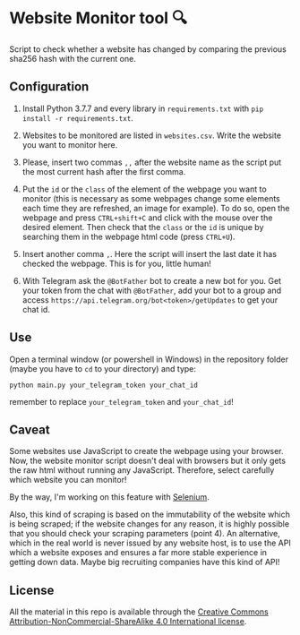 # Website Monitor tool 🔍
Script to check whether a website has changed by comparing 
the previous sha256 hash with the current one.

## Configuration
1. Install Python 3.7.7 and every library in `requirements.txt` with
   `pip install -r requirements.txt`.

2. Websites to be monitored are listed in  `websites.csv`. 
   Write the website you want to monitor here.

3. Please, insert two commas `,,` after the website name as the script
   put the most current hash after the first comma.
   
4. Put the `id` or the `class` of the element of the webpage
   you want to monitor (this is necessary as some webpages change
   some elements each time they are refreshed, an image for example).
   To do so, open the webpage and press `CTRL+shift+C` and click with
   the mouse over the desired element. Then check that 
   the `class` or the `id` is unique by searching them in the webpage 
   html code (press `CTRL+U`).
   
5. Insert another comma `,`. Here the script will insert the last date
   it has checked the webpage. This is for you, little human!

6. With Telegram ask the `@BotFather` bot to create a new bot for you.
   Get your token from the chat with `@BotFather`, add your bot 
   to a group and access `https://api.telegram.org/bot<token>/getUpdates` 
   to get your chat id.

## Use
Open a terminal window (or powershell in Windows) in the repository folder
(maybe you have to `cd` to your directory) and type:
```shell script
python main.py your_telegram_token your_chat_id
```
remember to replace `your_telegram_token` and `your_chat_id`!

## Caveat
Some websites use JavaScript to create the webpage using your browser.
Now, the website monitor script doesn't deal with browsers but it only
gets the raw html without running any JavaScript.
Therefore, select carefully which website you can monitor!

By the way, I'm working on this feature with [Selenium](https://www.selenium.dev/).

Also, this kind of scraping is based on the immutability of the website
which is being scraped; if the website changes for any reason, it is 
highly possible that you should check your scraping parameters (point 4).
An alternative, which in the real world is never issued by any website host,
is to use the API which a website exposes and ensures a far more stable
experience in getting down data. 
Maybe big recruiting companies have this kind of API!

## License 

All the material in this repo is available through the
[Creative Commons Attribution-NonCommercial-ShareAlike 4.0 International license](https://creativecommons.org/licenses/by-nc-sa/4.0/>).
